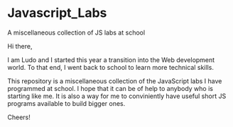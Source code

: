 # Javascript_Labs
A miscellaneous collection of JS labs at school

Hi there,

I am Ludo and I started this year a transition into the Web development world. To that end, I went back to school to learn more technical skills.

This repository is a miscellaneous collection of the JavaScript labs I have programmed at school. I hope that it can be of help to anybody who is starting like me. It is also a way for me to conviniently have useful short JS programs available to build bigger ones.

Cheers!
